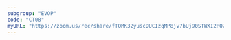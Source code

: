 ```yaml
---
subgroup: "EVOP"
code: "CT08"
myURL: "https://zoom.us/rec/share/fTOMK32yuscDUCIzqMP8jv7bUj90STWXI2PQZ9iVzZGfFyUjas06nscuGask1cqP.OmxiR8w6lvgrUfDp?startTime=1623907209000"
---
```

